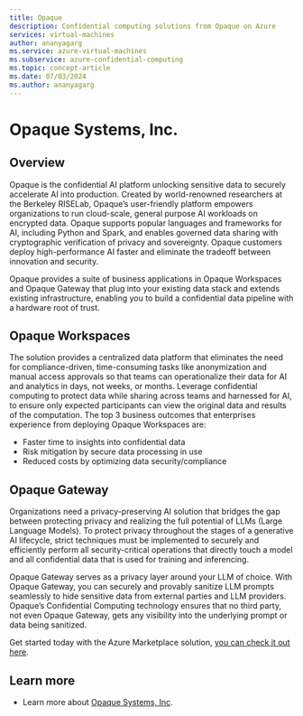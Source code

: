 ```yaml
---
title: Opaque
description: Confidential computing solutions from Opaque on Azure
services: virtual-machines
author: ananyagarg
ms.service: azure-virtual-machines
ms.subservice: azure-confidential-computing
ms.topic: concept-article
ms.date: 07/03/2024
ms.author: ananyagarg
---
```


# Opaque Systems, Inc.

## Overview

Opaque is the confidential AI platform unlocking sensitive data to securely accelerate AI into production. Created by world-renowned researchers at the Berkeley RISELab, Opaque’s user-friendly platform empowers organizations to run cloud-scale, general purpose AI workloads on encrypted data. Opaque supports popular languages and frameworks for AI, including Python and Spark, and enables governed data sharing with cryptographic verification of privacy and sovereignty. Opaque customers deploy high-performance AI faster and eliminate the tradeoff between innovation and security.

Opaque provides a suite of business applications in Opaque Workspaces and Opaque Gateway that plug into your existing data stack and extends existing infrastructure, enabling you to build a confidential data pipeline with a hardware root of trust.

## Opaque Workspaces

The solution provides a centralized data platform that eliminates the need for compliance-driven, time-consuming tasks like anonymization and manual access approvals so that teams can operationalize their data for AI and analytics in days, not weeks, or months. Leverage confidential computing to protect data while sharing across teams and harnessed for AI, to ensure only expected participants can view the original data and results of the computation. The top 3 business outcomes that enterprises experience from deploying Opaque Workspaces are:
  - Faster time to insights into confidential data
  - Risk mitigation by secure data processing in use
  - Reduced costs by optimizing data security/compliance

## Opaque Gateway

Organizations need a privacy-preserving AI solution that bridges the gap between protecting privacy and realizing the full potential of LLMs (Large Language Models). To protect privacy throughout the stages of a generative AI lifecycle, strict techniques must be implemented to securely and efficiently perform all security-critical operations that directly touch a model and all confidential data that is used for training and inferencing.

Opaque Gateway serves as a privacy layer around your LLM of choice. With Opaque Gateway, you can securely and provably sanitize LLM prompts seamlessly to hide sensitive data from external parties and LLM providers. Opaque’s Confidential Computing technology ensures that no third party, not even Opaque Gateway, gets any visibility into the underlying prompt or data being sanitized.

Get started today with the Azure Marketplace solution, [you can check it out here](https://azuremarketplace.microsoft.com/en-us/marketplace/apps/opaquesystemsinc1638314744398.opaque_analytics_managed_app?tab=overview).

## Learn more

- Learn more about [Opaque Systems, Inc](https://opaque.co/).
